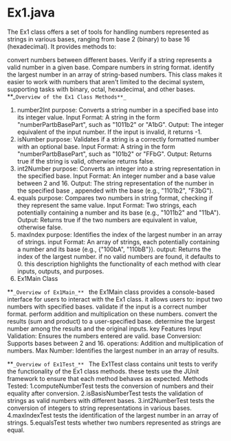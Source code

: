 # Ex1.java
The Ex1 class offers a set of tools for handling numbers represented as strings
in various bases, ranging from base 2 (binary) to base 16 (hexadecimal).
It provides methods to:

convert numbers between different bases.
Verify if a string represents a valid number in a given base.
Compare numbers in string format.
identify the largest number in an array of string-based numbers.
This class makes it easier to work with numbers that aren't limited to the
decimal system, supporting tasks with binary, octal, hexadecimal, 
and other bases.
**_`Overview of the Ex1 Class Methods**_
`
1. number2Int
purpose: Converts a string number in a specified base into its integer value.
Input Format: A string in the form "numberPartbBasePart", 
such as "1011b2" or "A1bG".
Output: The integer equivalent of the input number. 
If the input is invalid, it returns -1.
2. isNumber
purpose: Validates if a string is a correctly formatted number with 
an optional base.
Input Format: A string in the form "numberPartbBasePart", 
such as "101b2" or "FFbG".
Output: Returns true if the string is valid, otherwise returns false.
3. int2Number
purpose: Converts an integer into a string representation in 
the specified base.
Input Format: An integer number and a base value between 2 and 16.
Output: The string representation of the number in the specified base
, appended with the base (e.g., "1101b2", "F3bG").
4. equals
purpose: Compares two numbers in string format, 
checking if they represent the same value.
Input Format: Two strings, each potentially containing a number 
and its base (e.g., "1011b2" and "11bA").
Output: Returns true if the two numbers are equivalent in value,
otherwise false.
5. maxIndex
purpose: Identifies the index of the largest number in an array of strings.
input Format: An array of strings, each potentially containing a number 
and its base (e.g., {"100bA", "110bB"}).
output: Returns the index of the largest number.
if no valid numbers are found, it defaults to 0.
this description highlights the functionality
of each method with clear inputs, outputs, and purposes.
6. Ex1Main Class

**`_Overview of Ex1Main_**
`
the Ex1Main class provides a console-based interface for users to interact with the Ex1 class. it allows users to:
input two numbers with specified bases.
validate if the input is a correct number format.
perform addition and multiplication on these numbers.
convert the results (sum and product) to a user-specified base.
determine the largest number among the results and the original inputs.
key Features
Input Validation: Ensures the numbers entered are valid.
base Conversion: Supports bases between 2 and 16.
operations: Addition and multiplication of numbers.
Max Number: Identifies the largest number in an array of results.

**`_Overview of Ex1Test_**
`
The Ex1Test class contains unit tests to verify the functionality of the Ex1 class methods. 
these tests use the JUnit framework to ensure that each method behaves as expected.
 Methods Tested:
1.computeNumberTest
tests the conversion of numbers and their equality after conversion.
2.isBasisNumberTest
tests the validation of strings as valid numbers with different bases.
3.int2NumberTest
tests the conversion of integers to string representations in various bases.
4.maxIndexTest
tests the identification of the largest number in an array of strings.
5.equalsTest
tests whether two numbers represented as strings are equal.










